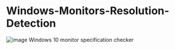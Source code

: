 # Windows-Monitors-Resolution-Detection
![image](https://user-images.githubusercontent.com/5186106/191440901-9f3a993f-bb45-43f9-86c1-6c03cb965142.png)
Windows 10 monitor specification checker 
